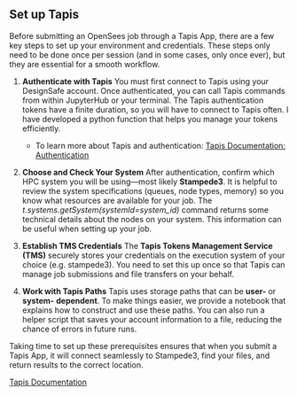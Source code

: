 ## Set up Tapis

Before submitting an OpenSees job through a Tapis App, there are a few key steps to set up your environment and credentials. These steps only need to be done once per session (and in some cases, only once ever), but they are essential for a smooth workflow.

1. **Authenticate with Tapis**
   You must first connect to Tapis using your DesignSafe account. Once authenticated, you can call Tapis commands from within JupyterHub or your terminal. The Tapis authentication tokens have a finite duration, so you will have to connect to Tapis often. I have developed a python function that helps you manage your tokens efficiently.

   * To learn more about Tapis and authentication: [Tapis Documentation: Authentication](https://tapis.readthedocs.io/en/latest/technical/authentication.html)

2. **Choose and Check Your System**
   After authentication, confirm which HPC system you will be using—most likely **Stampede3**. It is helpful to review the system specifications (queues, node types, memory) so you know what resources are available for your job. The *t.systems.getSystem(systemId=system_id)* command returns some technical details about the nodes on your system. This information can be useful when setting up your job.

3. **Establish TMS Credentials**
   The **Tapis Tokens Management Service (TMS)** securely stores your credentials on the execution system of your choice (e.g. stampede3). You need to set this up once so that Tapis can manage job submissions and file transfers on your behalf.

4. **Work with Tapis Paths**
   Tapis uses storage paths that can be **user-** or **system-** **dependent**. To make things easier, we provide a notebook that explains how to construct and use these paths. You can also run a helper script that saves your account information to a file, reducing the chance of errors in future runs.

Taking time to set up these prerequisites ensures that when you submit a Tapis App, it will connect seamlessly to Stampede3, find your files, and return results to the correct location.

 [Tapis Documentation](https://tapis.readthedocs.io/en/latest)